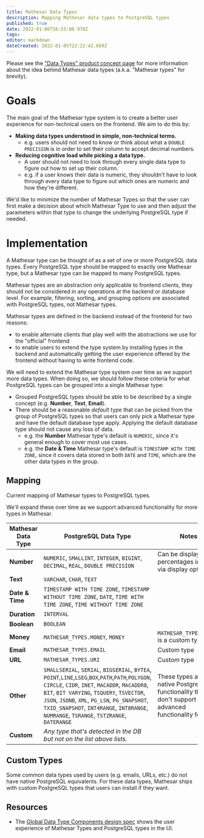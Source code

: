 ```yaml
---
title: Mathesar Data Types
description: Mapping Mathesar data types to PostgreSQL types
published: true
date: 2022-01-06T16:53:08.978Z
tags: 
editor: markdown
dateCreated: 2022-01-05T22:22:42.669Z
---
```


Please see the ["Data Types" product concept page](/product/concepts/data-types) for more information about the idea behind Mathesar data types (a.k.a. "Mathesar types" for brevity).

# Goals
The main goal of the Mathesar type system is to create a better user experience for non-technical users on the frontend. We aim to do this by:
- **Making data types understood in simple, non-technical terms.**
  - e.g. users should not need to know or think about what a `DOUBLE PRECISION` is in order to set their column to accept decimal numbers.
- **Reducing cognitive load while picking a data type.**
  - A user should not need to look through every single data type to figure out how to set up their column.
  - e.g. if a user knows their data is numeric, they shouldn't have to look through every data type to figure out which ones are numeric and how they're different.

We'd like to minimize the number of Mathesar Types so that the user can first make a decision about which Mathesar Type to use and then adjust the parameters within that type to change the underlying PostgreSQL type if needed.

# Implementation
A Mathesar type can be thought of as a set of one or more PostgreSQL data types. Every PostgreSQL type should be mapped to exactly one Mathesar type, but a Mathesar type can be mapped to many PostgreSQL types.

Mathesar types are an abstraction only applicable to frontend clients, they should not be considered in any operations at the backend or database level. For example, filtering, sorting, and grouping options are associated with PostgreSQL types, not Mathesar types.

Mathesar types are defined in the backend instead of the frontend for two reasons:
- to enable alternate clients that play well with the abstractions we use for the "official" frontend
- to enable users to extend the type system by installing types in the backend and automatically getting the user experience offered by the frontend without having to write frontend code.

We will need to extend the Mathesar type system over time as we support more data types. When doing so, we should follow these criteria for what PostgreSQL types can be grouped into a single Mathesar type:
- Grouped PostgreSQL types should be able to be described by a single concept (e.g. **Number**, **Text**, **Email**).
- There should be a reasonable *default* type that can be picked from the group of PostgreSQL types so that users can only pick a Mathesar type and have the default database type apply. Applying the default database type should not cause any loss of data.
  - e.g. the **Number** Mathesar type's default is `NUMERIC`, since it's general enough to cover most use cases.
  - e.g. the **Date & Time** Mathesar type's default is `TIMESTAMP WITH TIME ZONE`, since it covers data stored in both `DATE` and `TIME`, which are the other data types in the group.

## Mapping
Current mapping of Mathesar types to PostgreSQL types.

We'll expand these over time as we support advanced functionality for more types in Mathesar.

| Mathesar Data Type | PostgreSQL Data Type | Notes |
|-|-|-|
| **Number** | `NUMERIC`, `SMALLINT`, `INTEGER`, `BIGINT`, `DECIMAL`, `REAL`, `DOUBLE PRECISION` | Can be displayed as percentages in the UI via display options. |
| **Text** | `VARCHAR`, `CHAR`, `TEXT` | |
| **Date & Time** | `TIMESTAMP WITH TIME ZONE`, `TIMESTAMP WITHOUT TIME ZONE`, `DATE`, `TIME WITH TIME ZONE`, `TIME WITHOUT TIME ZONE` | |
| **Duration** | `INTERVAL` | |
| **Boolean** | `BOOLEAN` | |
| **Money** | `MATHESAR_TYPES.MONEY`, `MONEY` | `MATHESAR_TYPES.MONEY` is a custom type |
| **Email** | `MATHESAR_TYPES.EMAIL` | Custom type |
| **URL** | `MATHESAR_TYPES.URI` | Custom type |
| **Other** | `SMALLSERIAL`, `SERIAL`, `BIGSERIAL`, `BYTEA`, `POINT`,`LINE`,`LSEG`,`BOX`,`PATH`,`PATH`,`POLYGON`, `CIRCLE`, `CIDR`, `INET`, `MACADDR`, `MACADDR8`, `BIT`, `BIT VARYING`, `TSQUERY`, `TSVECTOR`, `JSON`, `JSONB`, `XML`, `PG_LSN`, `PG_SNAPSHOT`, `TXID_SNAPSHOT`, `INT4RANGE`, `INT8RANGE`, `NUMRANGE`, `TSRANGE`, `TSTZRANGE`, `DATERANGE` | These types are native PostgreSQL functionality that we don't support any advanced functionality for yet. |
| **Custom** | *Any type that's detected in the DB but not on the list above lists.* | |

## Custom Types
Some common data types used by users (e.g. emails, URLs, etc.) do not have native PostgreSQL equivalents. For these data types, Mathesar ships with custom PostgreSQL types that users can install if they want.

## Resources
- The [Global Data Type Components design spec](/design/specs/global-data-type-components) shows the user experience of Mathesar Types and PostgreSQL types in the UI.
